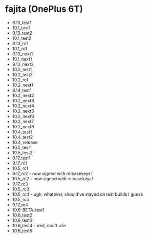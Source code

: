 # fajita (OnePlus 6T)

- 9.13_test1
- 10.1_test1
- 9.13_test2
- 10.1_test2
- 9.13_rc1
- 10.1_rc1
- 9.13_next1
- 10.1_next1
- 9.13_next2
- 10.2_test1
- 10.2_test2
- 10.2_rc1
- 10.2_next1
- 9.14_test1
- 10.2_next2
- 10.2_next3
- 10.2_next4
- 10.2_next5
- 10.2_next6
- 10.2_next7
- 10.2_next8
- 10.4_test1
- 10.4_test2
- 10.4_release
- 10.5_test1
- 10.5_test2
- 9.17_test1
- 9.17_rc1
- 10.5_rc1
- 9.17_rc2 - now signed with releasekeys!
- 10.5_rc2 - now signed with releasekeys!
- 9.17_rc3
- 10.5_rc3
- 10.5_rc4 - ugh, whatever, should've stayed on test builds I guess
- 10.5_rc5
- 9.17_rc4
- 10.6-BETA_test1
- 10.6_test2
- 10.6_test3
- 10.6_test4 - ded, don't use
- 10.6_test5
